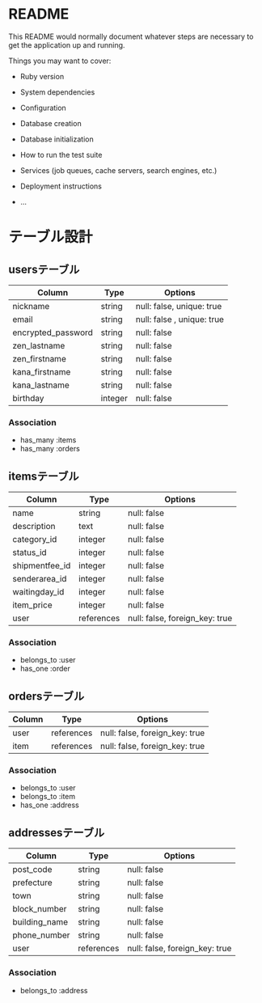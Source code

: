 # README

This README would normally document whatever steps are necessary to get the
application up and running.

Things you may want to cover:

* Ruby version

* System dependencies

* Configuration

* Database creation

* Database initialization

* How to run the test suite

* Services (job queues, cache servers, search engines, etc.)

* Deployment instructions

* ...

# テーブル設計

## usersテーブル
| Column              | Type           | Options                          |
| ------------------- | -------------- | -------------------------------- |
| nickname            | string         | null: false, unique: true        |
| email               | string         | null: false , unique: true       |
| encrypted_password  | string         | null: false                      |
| zen_lastname        | string         | null: false                      |
| zen_firstname       | string         | null: false                      |
| kana_firstname      | string         | null: false                      |
| kana_lastname       | string         | null: false                      |
| birthday            | integer        | null: false                      |

### Association
- has_many :items
- has_many :orders


## itemsテーブル
| Column              | Type            | Options                          |
| ------------------- | --------------- | -------------------------------- |
| name                | string          | null: false                      |
| description         | text            | null: false                      |
| category_id         | integer         | null: false                      |
| status_id           | integer         | null: false                      |
| shipmentfee_id      | integer         | null: false                      |
| senderarea_id       | integer         | null: false                      |
| waitingday_id       | integer         | null: false                      |
| item_price          | integer         | null: false                      |
| user                | references      | null: false, foreign_key: true   |


### Association
- belongs_to :user
- has_one :order

## ordersテーブル
| Column              | Type            | Options                          |
| ------------------- | --------------- | -------------------------------- |
| user                | references      | null: false, foreign_key: true   |
| item                | references      | null: false, foreign_key: true   |

### Association
- belongs_to :user
- belongs_to :item
- has_one :address

## addressesテーブル
| Column              | Type            | Options                          |
| ------------------- | --------------- | -------------------------------- |
| post_code           | string          | null: false                      |
| prefecture          | string          | null: false                      |
| town                | string          | null: false                      |
| block_number        | string          | null: false                      |
| building_name       | string          | null: false                      |
| phone_number        | string          | null: false                      |
| user                | references      | null: false, foreign_key: true   |

### Association
- belongs_to :address